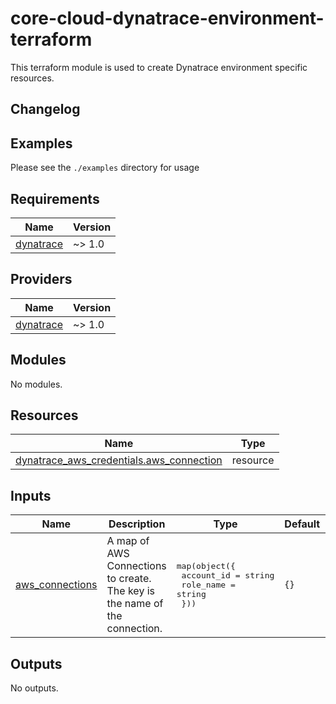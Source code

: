 # core-cloud-dynatrace-environment-terraform

This terraform module is used to create Dynatrace environment specific resources.


## Changelog


## Examples

Please see the `./examples` directory for usage

<!-- BEGIN_TF_DOCS -->
## Requirements

| Name | Version |
|------|---------|
| <a name="requirement_dynatrace"></a> [dynatrace](#requirement\_dynatrace) | ~> 1.0 |

## Providers

| Name | Version |
|------|---------|
| <a name="provider_dynatrace"></a> [dynatrace](#provider\_dynatrace) | ~> 1.0 |

## Modules

No modules.

## Resources

| Name | Type |
|------|------|
| [dynatrace_aws_credentials.aws_connection](https://registry.terraform.io/providers/dynatrace-oss/dynatrace/latest/docs/resources/aws_credentials) | resource |

## Inputs

| Name | Description | Type | Default | Required |
|------|-------------|------|---------|:--------:|
| <a name="input_aws_connections"></a> [aws\_connections](#input\_aws\_connections) | A map of AWS Connections to create. The key is the name of the connection. | <pre>map(object({<br/>    account_id = string<br/>    role_name  = string<br/>  }))</pre> | `{}` | no |

## Outputs

No outputs.
<!-- END_TF_DOCS -->
